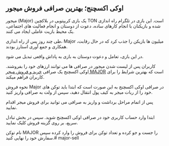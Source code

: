

## اوکی اکسچنج؛ بهترین صرافی فروش میجور

میجور (Major) یک بازی کریپتویی در بلاکچین TON است. این بازی در تلگرام راه اندازی شده و بازیکنان با انجام کارهای ساده، دعوت از دوستان و انجام فعالیت های اجتماعی، یک محیط بازیت عاملی ایجاد می کنند.

طی چند روز پس از راه اندازی، Major میلیون ها بازیکن را جذب کرد که در حال رقابت، همکاری و جمع آوری استارز بودند.

در این بازی، تعامل و دعوت دوستان به بازی به پاداش واقعی تبدیل می شود.

کاربران پس از لیست شدن میجور در صرافی ها می توانند ارزهای خود را بفروشند. اوکی اکسچنج یک صرافی [خرید و فروش میجر MAJOR](https://ok-ex.io/buy-and-sell/MAJOR/) است که بهترین شرایط را برای کاربران فراهم میکند.

نحوه فروش Major در صرافی اوکی اکسچنج به این صورت است که ابتدا باید توکن های خود را از ربات میجر به کیف پول انتقال دهید، سپس از ولت به صرافی واریز کنید.

پس از اتمام مراحل برداشت و واریز به صرافی می توانید برای فروش میجر اقدام نمایید.

ابتدا وارد حساب کاربری خود در صرافی اوکی اکسچنج شوید. سپس در بخش تبادل سریع، بر روی گزینه فروش کلیک نمایید.

نام توکن MAJOR را جست و جو کرده و تعداد توکن برای فروش را وارد کرده سپس سفارش خود را نهایی کنید.# major-sell

